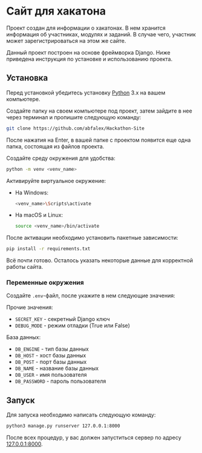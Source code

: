 # Сайт для хакатона

Проект создан для информации о хакатонах. В нем хранится информация об участниках, модулях и заданий. В случае чего, участник может зарегистрироваться на этом же сайте.

Данный проект построен на основе фреймворка Django. Ниже приведена инструкция по установке и использованию проекта.

## Установка
Перед установкой убедитесь установку [Python](https://www.python.org/) 3.x на вашем компьютере.

Создайте папку на своем компьютере под проект, затем зайдите в нее через терминал и пропишите следующую команду:

```bash
git clone https://github.com/abfalex/Hackathon-Site
```

После нажатия на Enter, в вашей папке с проектом появится еще одна папка, состоящая из файлов проекта.

Создайте среду окружения для удобства:

   ```bash
   python -m venv <venv_name>
   ```

Активируйте виртуальное окружение:

  - На Windows:

     ```bash
     <venv_name>\Scripts\activate
     ```

- На macOS и Linux:

     ```bash
     source <venv_name>/bin/activate
     ```

После активации необходимо установить пакетные зависимости:

```bash
pip install -r requirements.txt
```

Всё почти готово. Осталось указать некоторые данные для корректной работы сайта.

### Переменные окружения
Создайте `.env`-файл, после укажите в нем следующие значения:

Прочие значения:
- `SECRET_KEY` - секретный Django ключ
- `DEBUG_MODE` - режим отладки (True или False)

База данных:
- `DB_ENGINE` - тип базы данных
- `DB_HOST` - хост базы данных
- `DB_POST` - порт базы данных
- `DB_NAME` - название базы данных
- `DB_USER` - имя пользователя
- `DB_PASSWORD` - пароль пользователя

## Запуск

Для запуска необходимо написать следующую команду:

```bash
python3 manage.py runserver 127.0.0.1:8000
```

После всех процедур, у вас должен запуститься сервер по адресу [127.0.0.1:8000](http://http://127.0.0.1:8000).